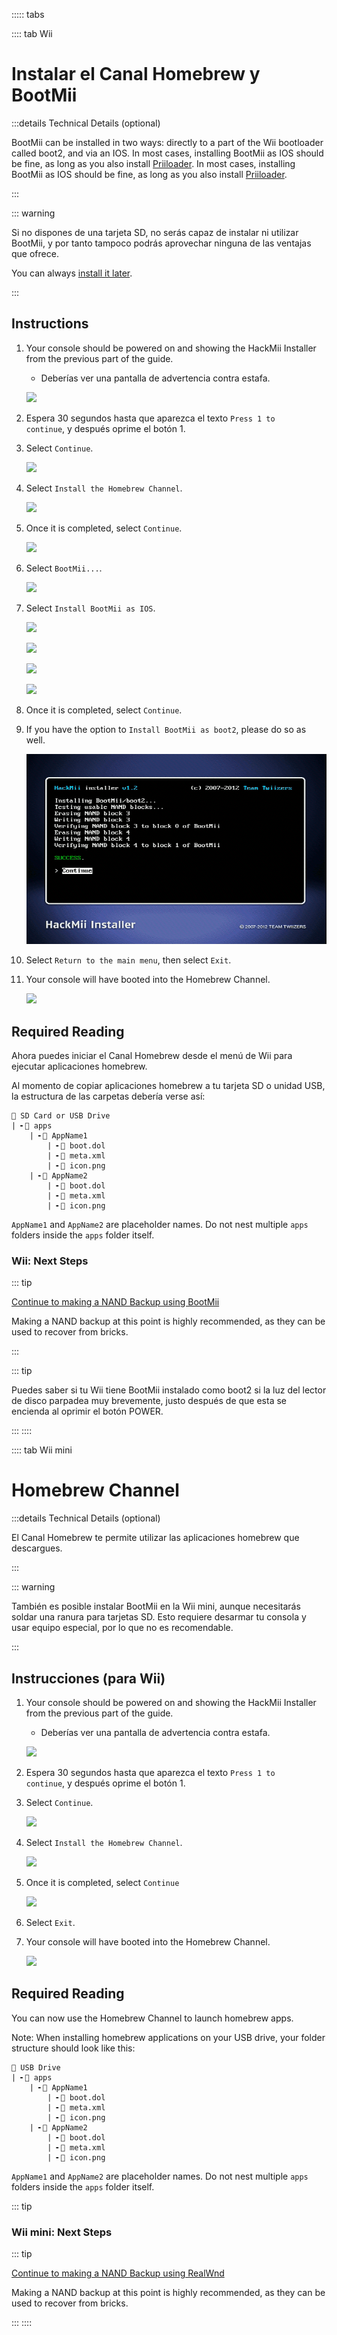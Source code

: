 ::::: tabs

:::: tab Wii

# Instalar el Canal Homebrew y BootMii

:::details Technical Details (optional)

BootMii can be installed in two ways: directly to a part of the Wii bootloader called boot2, and via an IOS. In most cases, installing BootMii as IOS should be fine, as long as you also install <a href="priiloader">Priiloader</a>. In most cases, installing BootMii as IOS should be fine, as long as you also install [Priiloader](priiloader).

:::

::: warning

Si no dispones de una tarjeta SD, no serás capaz de instalar ni utilizar BootMii, y por tanto tampoco podrás aprovechar ninguna de las ventajas que ofrece.

You can always [install it later](hackmii).

:::

## Instructions

1. Your console should be powered on and showing the HackMii Installer from the previous part of the guide.

    - Deberías ver una pantalla de advertencia contra estafa.

    ![](/images/hackmii/scam.png)

2. Espera 30 segundos hasta que aparezca el texto <code>Press 1 to continue</code>, y después oprime el botón 1.

3. Select `Continue`.

    ![](/images/hackmii/test_results.png)

4. Select `Install the Homebrew Channel`.

    ![](/images/hackmii/hbc_install.png)

5. Once it is completed, select `Continue`.

    ![](/images/hackmii/hbc_install_ok.png)

6. Select `BootMii...`.

    ![](/images/hackmii/bootmii_install.png)

7. Select `Install BootMii as IOS`.

    ![](/images/hackmii/bootmii_install1.png)

    ![](/images/hackmii/bootmii_install2.png)

    ![](/images/hackmii/bootmii_install3.png)

    ![](/images/hackmii/bootmii_install_ok.png)

8. Once it is completed, select `Continue`.

9. If you have the option to `Install BootMii as boot2`, please do so as well.

    ![](/images/hackmii/bootmii_install4.png)

10. Select `Return to the main menu`, then select `Exit`.

11. Your console will have booted into the Homebrew Channel.

    ![](/images/hbc/blank.png)

## Required Reading

Ahora puedes iniciar el Canal Homebrew desde el menú de Wii para ejecutar aplicaciones homebrew.

Al momento de copiar aplicaciones homebrew a tu tarjeta SD o unidad USB, la estructura de las carpetas debería verse así:

```
💾 SD Card or USB Drive
| ╸📁 apps
	| ╸📁 AppName1
		| ╸📄 boot.dol
		| ╸📄 meta.xml
		| ╸📄 icon.png
	| ╸📁 AppName2
		| ╸📄 boot.dol
		| ╸📄 meta.xml
		| ╸📄 icon.png
```

`AppName1` and `AppName2` are placeholder names. Do not nest multiple `apps` folders inside the `apps` folder itself.

### Wii: Next Steps

::: tip

[Continue to making a NAND Backup using BootMii](bootmii)

Making a NAND backup at this point is highly recommended, as they can be used to recover from bricks.

:::

::: tip

Puedes saber si tu Wii tiene BootMii instalado como boot2 si la luz del lector de disco parpadea muy brevemente, justo después de que esta se encienda al oprimir el botón POWER.

:::
::::

:::: tab Wii mini

# Homebrew Channel

:::details Technical Details (optional)

El Canal Homebrew te permite utilizar las aplicaciones homebrew que descargues.

:::

::: warning

También es posible instalar BootMii en la Wii mini, aunque necesitarás soldar una ranura para tarjetas SD. Esto requiere desarmar tu consola y usar equipo especial, por lo que no es recomendable.

:::

## Instrucciones (para Wii)

1. Your console should be powered on and showing the HackMii Installer from the previous part of the guide.

    - Deberías ver una pantalla de advertencia contra estafa.

    ![](/images/hackmii/scam.png)

2. Espera 30 segundos hasta que aparezca el texto <code>Press 1 to continue</code>, y después oprime el botón 1.

3. Select `Continue`.

    ![](/images/hackmii/test_results.png)

4. Select `Install the Homebrew Channel`.

    ![](/images/hackmii/hbc_install.png)

5. Once it is completed, select `Continue`

    ![](/images/hackmii/hbc_install_ok.png)

6. Select `Exit`.

7. Your console will have booted into the Homebrew Channel.

    ![](/images/hbc/blank.png)

## Required Reading

You can now use the Homebrew Channel to launch homebrew apps.

Note: When installing homebrew applications on your USB drive, your folder structure should look like this:

```
💾 USB Drive
| ╸📁 apps
	| ╸📁 AppName1
		| ╸📄 boot.dol
		| ╸📄 meta.xml
		| ╸📄 icon.png
	| ╸📁 AppName2
		| ╸📄 boot.dol
		| ╸📄 meta.xml
		| ╸📄 icon.png
```

`AppName1` and `AppName2` are placeholder names. Do not nest multiple `apps` folders inside the `apps` folder itself.

::: tip

### Wii mini: Next Steps

::: tip

[Continue to making a NAND Backup using RealWnd](wnd-mini)

Making a NAND backup at this point is highly recommended, as they can be used to recover from bricks.

:::
::::
